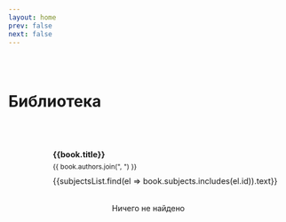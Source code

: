 ```yaml
---
layout: home
prev: false
next: false
---
```


<div style="padding: .875rem;"></div>

# Библиотека

<script setup>
import { ref } from 'vue';
import { VPButton } from 'vitepress/theme';
import subjectsListJSON from "../../data/subjects.json";
import booksListJSON from "../../data/library.json";

const subjectsList = ref(subjectsListJSON);

const termsList = [5, 4, 3, 2, 1];

const currentSubject = ref(-1);
const currentTerm = ref(5);

const booksList = ref(booksListJSON);

function switchTab(tab) {
    currentSubject.value = tab;
}
const switchTerm = (term) => { currentTerm.value = term };
</script>

<div class="categories-list">
    <VPButton
        v-for="term of termsList"
        :theme="currentTerm == term ? 'brand' : 'alt'"
        :text="term + (currentTerm == term ? ' семестр' : '')"
        @click="switchTerm(term)"
    />
    <div class="v-divider"></div>
    <VPButton
        v-for="subject of subjectsList.filter(el => booksList.filter(b => b.subjects.includes(el.id)).length != 0 || el.id == -1)"
        :text="subject.text"
        :theme="currentSubject == subject.id ? 'brand' : 'alt'"
        @click="switchTab(subject.id)"
    />
</div>

<div class="library-list">
    <div class="book-wrapper" v-for="book of booksList.filter(el => (currentSubject == -1 || el.subjects.includes(currentSubject)) && el.terms.includes(currentTerm))">
        <a :href="book.url" target="_blank">
            <div class="book-cover"><img :src="'../media/library/' + book.cover" /></div>
            <div class="book-info">
                <p class="book-title">{{book.title}}</p>
                <p class="book-authors">{{ book.authors.join(", ") }}</p>
                <div style="margin-top: .25rem;">
                    <Badge type="info">{{subjectsList.find(el => book.subjects.includes(el.id)).text}}</Badge>
                </div>
            </div>
        </a>
    </div>
</div>
<div v-if="booksList.filter(el => (currentSubject == -1 || el.subjects.includes(currentSubject)) && el.terms.includes(currentTerm)).length == 0">
<p class="notfound">Ничего не найдено</p>
</div>

<style scoped>
.categories-list {
    display: flex;
    gap: .5rem;
    flex-wrap: wrap;
    margin: 1.5rem 0;
}
.categories-list button {
    padding: 8px 12px !important;
    line-height: initial !important;
    font-size: .8rem !important;
    min-width: calc(2rem + 1px);
}
.library-list {
    display: flex;
    flex-direction: column;
    gap: .75rem;
    margin: 1rem 0;
}
.book-wrapper {
    display: block;
    border: 1px solid var(--vp-c-bg-soft);
    border-radius: 12px;
    width: 100%;
    height: 100%;
    background-color: var(--vp-c-bg-soft);
    transition: border-color .25s, background-color .25s;
    padding: 16px;
    font-size: .9rem;
}
.book-wrapper > a {
    display: grid;
    grid-template-columns: min-content 1fr;
    gap: 1rem;
    text-decoration: none;
    color: inherit;
}
.book-wrapper:hover {
    border-color: var(--vp-c-brand-1);
}
.book-wrapper:hover > a {
    color: inherit;
}
.book-wrapper .book-cover img {
    min-width: 48px;
    border-radius: 6px;
}
.book-wrapper p {
    margin: 0;
    padding: 0;
    line-height: 1.4
}
.book-wrapper .book-info {
    display: flex;
    flex-direction: column;
    gap: .25rem;
}
.book-wrapper .book-title {
    font-weight: bold;
}
.book-wrapper .book-authors {
    font-size: .75rem;
    color: var(--vp-c-text-2);
}

.v-divider {
    border-left: 1px solid var(--vp-c-divider);
    margin: .325rem .5rem;
}
.notfound {
    text-align: center;
    color: var(--vp-c-text-2);
    font-size: .875rem;
}
</style>